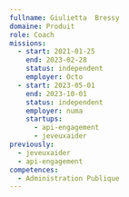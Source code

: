 ```yaml
---
fullname: Giulietta  Bressy
domaine: Produit
role: Coach
missions:
  - start: 2021-01-25
    end: 2023-02-28
    status: independent
    employer: Octo
  - start: 2023-05-01
    end: 2023-10-01
    status: independent
    employer: numa
    startups:
      - api-engagement
      - jeveuxaider
previously:
  - jeveuxaider
  - api-engagement
competences:
  - Administration Publique
---
```

